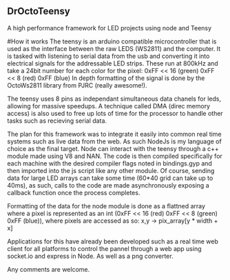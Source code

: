 ## DrOctoTeensy
A high performance framework for LED projects using node and Teensy

#How it works
The teensy is an arduino compatible microcontroller that is used as the interface between the raw LEDS (WS2811) and the computer. It is tasked with listening to serial data from the usb and converting it into electrical signals for the addressable LED strips.
These run at 800kHz and take a 24bit number for each color for the pixel:
	0xFF << 16 (green)
	0xFF << 8  (red)
	0xFF       (blue)
In depth formatting of the signal is done by the OctoWs2811 library from PJRC (really awesome!).

The teensy uses 8 pins as independant simultaneous data chanels for leds, allowing for massive speedups. A technique called DMA (direc memory access) is also used to free up lots of time for the processor to handle other tasks such as recieving serial data.

The plan for this framework was to integrate it easily into common real time systems such as live data from the web. As such NodeJs is my language of choice as the final target. 
Node can interact with the teensy through a c++ module made using V8 and NAN. The code is then compiled specifically for each machine with the desired compiler flags noted in bindings.gyp and then imported into the js script like any other module.
Of course, sending data for large LED arrays can take some time (60*40 grid can take up to 40ms), as such, calls to the code are made asynchronously exposing a callback function once the process completes. 

Formatting of the data for the node module is done as a flattned array where a pixel is represented as an int (0xFF << 16 (red) 0xFF << 8 (green) 0xFF (blue)), where pixels are accessed as so:
	x,y -> pix_array[y * width + x]

Applications for this have already been developed such as a real time web client for all platforms to control the pannel through a web app using socket.io and express in Node. As well as a png converter.

Any comments are welcome.
